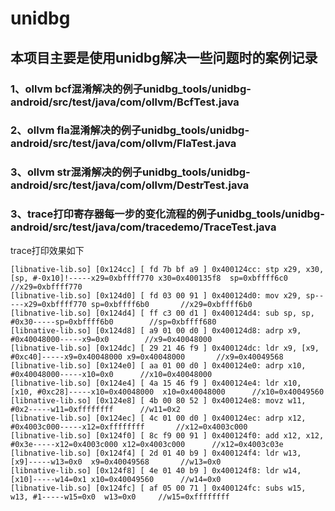 # unidbg
## 本项目主要是使用unidbg解决一些问题时的案例记录

### 1、ollvm bcf混淆解决的例子unidbg_tools/unidbg-android/src/test/java/com/ollvm/BcfTest.java

### 2、ollvm fla混淆解决的例子unidbg_tools/unidbg-android/src/test/java/com/ollvm/FlaTest.java

### 3、ollvm str混淆解决的例子unidbg_tools/unidbg-android/src/test/java/com/ollvm/DestrTest.java

### 3、trace打印寄存器每一步的变化流程的例子unidbg_tools/unidbg-android/src/test/java/com/tracedemo/TraceTest.java

trace打印效果如下
~~~
[libnative-lib.so] [0x124cc] [ fd 7b bf a9 ] 0x400124cc: stp x29, x30, [sp, #-0x10]!-----x29=0xbffff770	x30=0x400135f8	sp=0xbffff6c0		//x29=0xbffff770
[libnative-lib.so] [0x124d0] [ fd 03 00 91 ] 0x400124d0: mov x29, sp-----x29=0xbffff770	sp=0xbffff6b0		//x29=0xbffff6b0
[libnative-lib.so] [0x124d4] [ ff c3 00 d1 ] 0x400124d4: sub sp, sp, #0x30-----sp=0xbffff6b0		//sp=0xbffff680
[libnative-lib.so] [0x124d8] [ a9 01 00 d0 ] 0x400124d8: adrp x9, #0x40048000-----x9=0x0		//x9=0x40048000
[libnative-lib.so] [0x124dc] [ 29 21 46 f9 ] 0x400124dc: ldr x9, [x9, #0xc40]-----x9=0x40048000	x9=0x40048000		//x9=0x40049568
[libnative-lib.so] [0x124e0] [ aa 01 00 d0 ] 0x400124e0: adrp x10, #0x40048000-----x10=0x0		//x10=0x40048000
[libnative-lib.so] [0x124e4] [ 4a 15 46 f9 ] 0x400124e4: ldr x10, [x10, #0xc28]-----x10=0x40048000	x10=0x40048000		//x10=0x40049560
[libnative-lib.so] [0x124e8] [ 4b 00 80 52 ] 0x400124e8: movz w11, #0x2-----w11=0xffffffff		//w11=0x2
[libnative-lib.so] [0x124ec] [ 4c 01 00 d0 ] 0x400124ec: adrp x12, #0x4003c000-----x12=0xffffffff		//x12=0x4003c000
[libnative-lib.so] [0x124f0] [ 8c f9 00 91 ] 0x400124f0: add x12, x12, #0x3e-----x12=0x4003c000	x12=0x4003c000		//x12=0x4003c03e
[libnative-lib.so] [0x124f4] [ 2d 01 40 b9 ] 0x400124f4: ldr w13, [x9]-----w13=0x0	x9=0x40049568		//w13=0x0
[libnative-lib.so] [0x124f8] [ 4e 01 40 b9 ] 0x400124f8: ldr w14, [x10]-----w14=0x1	x10=0x40049560		//w14=0x0
[libnative-lib.so] [0x124fc] [ af 05 00 71 ] 0x400124fc: subs w15, w13, #1-----w15=0x0	w13=0x0		//w15=0xffffffff
~~~